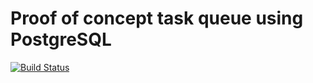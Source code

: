 # Proof of concept task queue using PostgreSQL

[![Build Status](https://travis-ci.org/DanielCollins/pgtq.svg?branch=master)](https://travis-ci.org/DanielCollins/pgtq)
